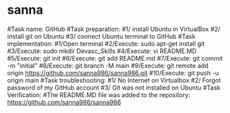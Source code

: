 # sanna

#Task name: GitHub
#Task preparation: 
#1/ install Ubuntu in VirtualBox
#2/ install git on Ubuntu
#3/ connect Ubuntu terminal to GitHub
#Task implementation:
#1/Open terminal
#2/Execute: sudo apt-get install git
#3/Execute: sudo mkdir Devasc_Skills
#4/Execute: vi README.MD
#5/Execute: git init
#6/Execute: git add README.md 
#7/Execute: git commit -m "initial"
#8/Execute: git branch -M main
#9/Execute: git remote add origin https://github.com/sanna986/sanna986.git
#10/Execute: git push -u origin main
#Task troubleshooting:
#1/ No Internet on Virtualbox
#2/ Forgot password of my GitHub account
#3/ Git was not installed on Ubuntu
#Task Verification:
#The README.MD file was added to the repository: https://github.com/sanna986/sanna986
